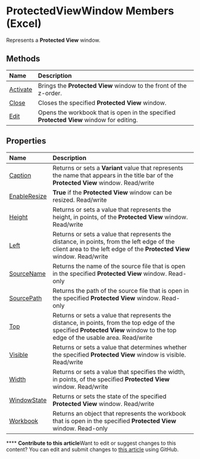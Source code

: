 
# ProtectedViewWindow Members (Excel)
Represents a  **Protected View** window.

## Methods



|**Name**|**Description**|
|:-----|:-----|
| [Activate](1dac3a2b-c00f-d032-b089-6f89e83bc52d.md)|Brings the  **Protected View** window to the front of the z-order.|
| [Close](3deaea3c-3c73-76c9-0ca1-ce1bb452c6c2.md)|Closes the specified  **Protected View** window.|
| [Edit](bdb626b2-ed4a-06d2-076c-5d242d23a162.md)|Opens the workbook that is open in the specified  **Protected View** window for editing.|

## Properties



|**Name**|**Description**|
|:-----|:-----|
| [Caption](fe3f8026-71e2-3a5a-9376-7b9d93f97b6f.md)|Returns or sets a  **Variant** value that represents the name that appears in the title bar of the **Protected View** window. Read/write|
| [EnableResize](110c4080-7dea-e34d-224b-47337e5d6777.md)| **True** if the **Protected View** window can be resized. Read/write|
| [Height](32d5baad-2c78-02ad-7814-f703889f8a36.md)|Returns or sets a value that represents the height, in points, of the  **Protected View** window. Read/write|
| [Left](3b5dd250-f727-7653-82fa-2e187d8b625f.md)|Returns or sets a value that represents the distance, in points, from the left edge of the client area to the left edge of the  **Protected View** window. Read/write|
| [SourceName](e5347e6e-b9d4-d3b1-ca41-ba577d836e31.md)|Returns the name of the source file that is open in the specified  **Protected View** window. Read-only|
| [SourcePath](add00cce-b8e9-5a11-b1cb-27ac63798491.md)|Returns the path of the source file that is open in the specified  **Protected View** window. Read-only|
| [Top](8bb9012c-aede-4fd8-6f7d-05537c80ba79.md)|Returns or sets a value that represents the distance, in points, from the top edge of the specified  **Protected View** window to the top edge of the usable area. Read/write|
| [Visible](c0ed44ca-e5d0-4ed0-cc83-ac609a72d21d.md)|Returns or sets a value that determines whether the specified  **Protected View** window is visible. Read/write|
| [Width](ae2e9f08-5d8a-c725-2a9c-3b623c1d36ad.md)|Returns or sets a value that specifies the width, in points, of the specified  **Protected View** window. Read/write|
| [WindowState](9fd61fb6-1804-7eba-d1e3-a42b8500a52e.md)|Returns or sets the state of the specified  **Protected View** window. Read/write|
| [Workbook](379b98f0-b177-7910-4968-ce4ed2f1ca9d.md)|Returns an object that represents the workbook that is open in the specified  **Protected View** window. Read-only|

****   **Contribute to this article**Want to edit or suggest changes to this content? You can edit and submit changes to  [this article](https://github.com/jhershey00/VBA_Excel_Test/OpenXMLCon/articles/37bdcf7b-b5c4-af78-ad73-13c8f638964e.md) using GitHub.

